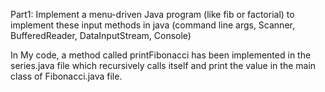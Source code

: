 Part1: Implement a menu-driven Java program (like fib or factorial) to implement these input methods in java (command line args,
Scanner, BufferedReader, DataInputStream, Console)

In My code, a method called printFibonacci has been implemented in the series.java file which recursively calls itself and 
print the value in the main class of Fibonacci.java file.
